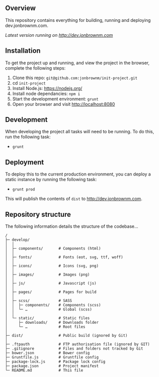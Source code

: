 ## Overview

This repository contains everything for building, running and deploying dev.jonbrownm.com.

*Latest version running on <http://dev.jonbrownm.com>*

## Installation
To get the project up and running, and view the project in the browser, complete the following steps:

1. Clone this repo: `git@github.com:jonbrownm/init-project.git`
2. cd `init-project`
3. Install Node.js: <https://nodejs.org/>
4. Install node dependancies: `npm i`
5. Start the development environment: `grunt`
6. Open your browser and visit <http://localhost:8080>

## Development
When developing the project all tasks will need to be running. To do this, run the following task:

* `grunt`

## Deployment
To deploy this to the current production environment, you can deploy a static instance by running the following task:

* `grunt prod`

This will publish the contents of `dist` to <http://dev.jonbrownm.com>.

## Repository structure
The following information details the structure of the codebase…

```
/
├─ develop/
│  │
│  ├─ components/		# Components (html)
│  │
│  ├─ fonts/			# Fonts (eot, svg, ttf, woff)
│  │
│  ├─ icons/			# Icons (svg, png)
│  │
│  ├─ images/			# Images (png)
│  │
│  ├─ js/				# Javascript (js)
│  │
│  ├─ pages/			# Pages for build
│  │
│  ├─ scss/				# SASS
│  │  ├─ components/	# Components (scss)
│  │  └─ …				# Global (scss)
│  │
│  └─ static/			# Static files
│     ├─ downloads/		# Downloads folder
│     └─ …				# Root files
│   
├─ dist/				# Public build (ignored by Git)
│
├─ .ftpauth 			# FTP authorisation file (ignored by GIT)
├─ .gitignore 			# Files and folders not tracked by Git
├─ bower.json 			# Bower config
├─ Gruntfile.js        	# Gruntfile config
├─ package-lock.js      # Package lock config
├─ package.json 		# Project manifest
└─ README.md 			# This file
```
